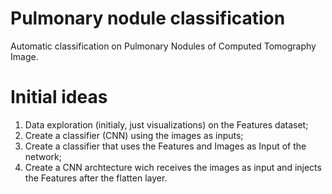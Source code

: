 # Pulmonary nodule classification

Automatic classification on Pulmonary Nodules of Computed Tomography Image.

# Initial ideas
1. Data exploration (initialy, just visualizations) on the Features dataset;
2. Create a classifier (CNN) using the images as inputs;
3. Create a classifier that uses the Features and Images as Input of the network;
4. Create a CNN archtecture wich receives the images as input and injects the Features after the flatten layer.
